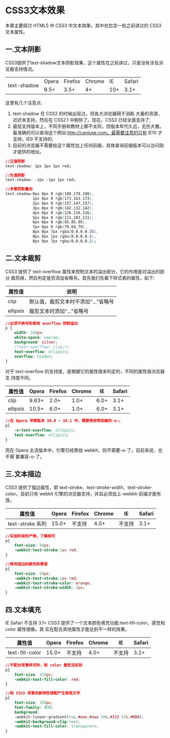 # CSS3文本效果

本章主要探讨 HTML5 中 CSS3 中文本效果，其中也包含一些之前讲过的 CSS3 文本属性。

## 一.文本阴影 

CSS3提供了text-shadow文本阴影效果，这个属性在之前讲过，只是没有涉及浏览器支持情况。

<table>
    <tr>
        <td rowspan ="2">text-shadow</td>
        <td>Opera</td>
        <td>Firefox</td>
        <td>Chrome</td>
        <td>IE</td>
        <td>Safari</td>
    </tr>
    <tr>
        <td>9.5+</td>
        <td>3.5+</td>
        <td>4+</td>
        <td>10+</td>
        <td>3.1+</td>
    </tr>
</table>

这里有几个注意点:

1. text-shadow 在 CSS2 的时候出现过，但各大浏览器碍于消耗 大量的资源，迟迟未支持，然后在 CSS2.1 中剔除了。现在，CSS3 已经全面支持了;
2. 最低支持版本上，不同手册和教材上都不太同，但版本年代久远，无伤大雅。最准确的可以查询这个网站:http://caniuse.com。最需要注意的只有 IE10 才支持，IE9 不支持的;
3. 目前的浏览器不需要给这个属性加上任何前缀，具体查询前缀版本可以访问刚才提供的地址。

```css
//正值阴影
text-shadow: 1px 1px 1px red;

//负值阴影
text-shadow: -1px -1px 1px red;

//多重阴影叠加
text-shadow:0px 0px 0 rgb(188,178,188),
            1px 0px 0 rgb(173,163,173),
            2px 0px 0 rgb(157,147,157),
            3px 0px 0 rgb(142,132,142),
            4px 0px 0 rgb(126,116,126),
            5px 0px 0 rgb(111,101,111),
            6px 0px 0 rgb(95,85,95),
            7px 0px 0 rgb(79,69,79),
            8px 0px 7px rgba(0,0,0,0.35),
            8px 0px 1px rgba(0,0,0,0.5),
            0px 0px 7px rgba(0,0,0,0.2);
```

## 二.文本裁剪

CSS3 提供了 text-overflow 属性来控制文本的溢出部分，它的作用是对溢出的部分 裁剪掉，然后判定是否添加省略号。首先我们先看下样式表的属性，如下:

| 属性值 | 说明 |
| -- | -- |
| clip | 默认值，裁剪文本时不添加“...”省略号 |
| ellipsis | 裁剪文本时添加“...”省略号 |


```css
//必须不换号和使用 overflow 控制溢出 
p {
    width: 160px;
    white-space: nowrap;
    background: silver;
    /*text-overflow: clip;*/
    text-overflow: ellipsis;
    overflow: hidden;
}
```

对于 text-overflow 的支持度，是根据它的属性值来判定的，不同的属性值浏览器支 持度不同。

| 属性值 | Opera | Firefox | Chrome | IE | Safari |
| -- | -- | -- | -- | -- | -- |
| clip | 9.63+ | 2.0+ | 1.0+ | 6.0+ | 3.1+ |
| ellipsis | 10.5+ | 6.0+ | 1.0+ | 6.0+ | 3.1+ |

```css
//在 Opera 早期版本 10.0 ~ 10.1 中，需要使用带前缀的-o-。 
p{
    -o-text-overflow: ellipsis;
    text-overflow: ellipsis;
}
```

而在 Opera 主流版本中，引擎已经靠拢 webkit，则不需要-o-了。目前来说，也不需 要兼容-o-了。

## 三.文本描边

CSS3 提供了描边属性，即 text-stroke、text-stroke-width、text-stroke-color。目前只有 webkit 引擎的浏览器支持，并且必须加上-webkit-前缀才能有效。

| 属性值 | Opera | Firefox | Chrome | IE | Safari |
| -- | -- | -- | -- | -- | -- |
| text-stroke 系列 | 15.0+ | 不支持 | 4.0+ | 不支持 | 3.1+ |

```css
//实验阶段的产物，了解即可 
p{
    font-size: 50px;
    -webkit-text-stroke:1px red; 
}

//修改描边的颜色和厚度 
p{
    font-size: 50px; 
    -webkit-text-stroke:1px red; 
    -webkit-text-stroke-color: orange; 
    -webkit-text-stroke-width: 2px;
}
```

## 四.文本填充

IE Safari 不支持 3.1+
  CSS3 提供了一个文本颜色填充功能:text-fill-color，感觉和 color 属性很像。其 实在配合其他属性才能达到不一样的效果。

| 属性值 | Opera | Firefox | Chrome | IE | Safari |
| -- | -- | -- | -- | -- | -- |
| text-fill-color | 15.0+ | 不支持 | 4.0+ | 不支持 | 3.1+ |

```css
//不配合背景样式时，和 color 属性没区别 
p{
    font-size: 150px;
    -webkit-text-fill-color: red; 
}

//和 CSS3 背景的新特性搭配产生渐变文字 
p{
    font-size: 150px; 
    font-family: 黑体; 
    background:
    -webkit-linear-gradient(top,#eee,#aaa 50%,#333 51%,#000); 
    -webkit-background-clip:text;
    -webkit-text-fill-color: transparent;
}
```
